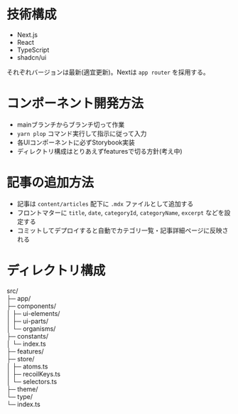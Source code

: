 # 技術構成
- Next.js
- React
- TypeScript
- shadcn/ui

それぞれバージョンは最新(適宜更新)。Nextは `app router` を採用する。

# コンポーネント開発方法
- mainブランチからブランチ切って作業
- `yarn plop` コマンド実行して指示に従って入力
- 各UIコンポーネントに必ずStorybook実装
- ディレクトリ構成はとりあえずfeaturesで切る方針(考え中)

# 記事の追加方法
- 記事は `content/articles` 配下に `.mdx` ファイルとして追加する
- フロントマターに `title`, `date`, `categoryId`, `categoryName`, `excerpt` などを設定する
- コミットしてデプロイすると自動でカテゴリ一覧・記事詳細ページに反映される

# ディレクトリ構成
src/  
├─ app/  
├─ components/  
│   ├─ ui-elements/  
│   ├─ ui-parts/  
│   └─ organisms/  
├─ constants/  
│   └─ index.ts  
├─ features/  
├─ store/  
│   ├─ atoms.ts  
│   ├─ recoilKeys.ts  
│   └─ selectors.ts  
├─ theme/  
└─ type/  
    └─ index.ts  
